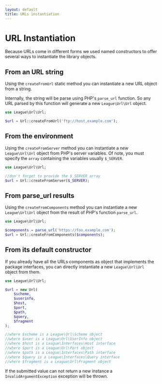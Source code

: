 ```yaml
---
layout: default
title: URLs instantiation
---
```


# URL Instantiation

Because URLs come in different forms we used named constructors to offer several ways to instantiate the library objects.

## From an URL string

Using the `createFromUrl` static method you can instantiate a new URL object from a string.

Internally, the string will be parse using PHP's `parse_url` function. So any URL parsed by this function will generate a new `League\Url\Url` object.

~~~php
use League\Url\Url;

$url = Url::createFromUrl('ftp://host.example.com');
~~~

## From the environment

Using the `createFromServer` method you can instantiate a new `League\Url\Url` object from PHP's server variables. Of note, you must specify the `array` containing the variables usually `$_SERVER`.

~~~php
use League\Url\Url;

//don't forget to provide the $_SERVER array
$url = Url::createFromServer($_SERVER);
~~~

## From parse_url results

Using the `createFromComponents` method you can instantiate a new `League\Url\Url` object from the result of PHP's function `parse_url`.

~~~php
use League\Url\Url;

$components = parse_url('https://foo.example.com');
$url = Url::createFromComponents($components);
~~~

## From its default constructor

If you already have all the URLs components as object that implements the package interfaces, you can directly instantiate a new `League\Url\Url` object from them.

~~~php
use League\Url\Url;

$url = new Url(
	$scheme,
	$userinfo,
	$host,
	$port,
	$path,
	$query,
	$fragment
);

//where $scheme is a League\Url\Scheme object
//where $user is a League\Url\UserInfo object
//where $host is a League\Interfaces\Host interface
//where $port is a League\Url\Port object
//where $path is a League\Interfaces\Path interface
//where $query is a League\Interfaces\Query interface
//where $fragment is a League\Url\Fragment object
~~~

<p class="message-warning">If the submitted value can not return a new instance a <code>InvalidArgumentException</code> exception will be thrown.</p>